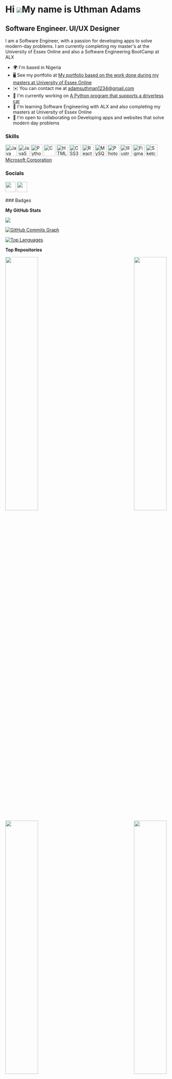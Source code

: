 Hi ![](https://user-images.githubusercontent.com/18350557/176309783-0785949b-9127-417c-8b55-ab5a4333674e.gif)My name is Uthman Adams
====================================================================================================================================

Software Engineer. UI/UX Designer
---------------------------------

I am a Software Engineer, with a passion for developing apps to solve modern-day problems. I am currently completing my master's at the University of Essex Online and also a Software Engineering BootCamp at ALX

* 🌍  I'm based in Nigeria
* 🖥️  See my portfolio at [My portfolio based on the work done during my masters at University of Essex Online](http://adamsuthman.github.io/adamsuthman-University_of_Essex_eportfolio/)
* ✉️  You can contact me at [adamsuthman1234@gmail.com](mailto:adamsuthman1234@gmail.com)
* 🚀  I'm currently working on [A Python program that supports a driverless car](http://github.com/AdamsUthman/Driverless_car)
* 🧠  I'm learning Software Engineering with ALX and also completing my masters at University of Essex Online
* 🤝  I'm open to collaborating on Developing apps and websites that solve modern day problems

### Skills

<p align="left">
<a href="https://www.oracle.com/java/" target="_blank" rel="noreferrer"><img src="https://raw.githubusercontent.com/danielcranney/readme-generator/main/public/icons/skills/java-colored.svg" width="36" height="36" alt="Java" /></a>
<a href="https://developer.mozilla.org/en-US/docs/Web/JavaScript" target="_blank" rel="noreferrer"><img src="https://raw.githubusercontent.com/danielcranney/readme-generator/main/public/icons/skills/javascript-colored.svg" width="36" height="36" alt="JavaScript" /></a>
<a href="https://www.python.org/" target="_blank" rel="noreferrer"><img src="https://raw.githubusercontent.com/danielcranney/readme-generator/main/public/icons/skills/python-colored.svg" width="36" height="36" alt="Python" /></a>
<a href="https://docs.microsoft.com/en-us/cpp/?view=msvc-170" target="_blank" rel="noreferrer"><img src="https://raw.githubusercontent.com/danielcranney/readme-generator/main/public/icons/skills/c-colored.svg" width="36" height="36" alt="C" /></a>
<a href="https://developer.mozilla.org/en-US/docs/Glossary/HTML5" target="_blank" rel="noreferrer"><img src="https://raw.githubusercontent.com/danielcranney/readme-generator/main/public/icons/skills/html5-colored.svg" width="36" height="36" alt="HTML5" /></a>
<a href="https://www.w3.org/TR/CSS/#css" target="_blank" rel="noreferrer"><img src="https://raw.githubusercontent.com/danielcranney/readme-generator/main/public/icons/skills/css3-colored.svg" width="36" height="36" alt="CSS3" /></a>
<a href="https://reactjs.org/" target="_blank" rel="noreferrer"><img src="https://raw.githubusercontent.com/danielcranney/readme-generator/main/public/icons/skills/react-colored.svg" width="36" height="36" alt="React" /></a>
<a href="https://www.mysql.com/" target="_blank" rel="noreferrer"><img src="https://raw.githubusercontent.com/danielcranney/readme-generator/main/public/icons/skills/mysql-colored.svg" width="36" height="36" alt="MySQL" /></a>
<a href="https://www.adobe.com/uk/products/photoshop.html" target="_blank" rel="noreferrer"><img src="https://raw.githubusercontent.com/danielcranney/readme-generator/main/public/icons/skills/photoshop-colored.svg" width="36" height="36" alt="Photoshop" /></a>
<a href="adobe.com/uk/products/illustrator.html" target="_blank" rel="noreferrer"><img src="https://raw.githubusercontent.com/danielcranney/readme-generator/main/public/icons/skills/illustrator-colored.svg" width="36" height="36" alt="Illustrator" /></a>
<a href="https://www.figma.com/" target="_blank" rel="noreferrer"><img src="https://raw.githubusercontent.com/danielcranney/readme-generator/main/public/icons/skills/figma-colored.svg" width="36" height="36" alt="Figma" /></a>
<a href="https://www.sketch.com/" target="_blank" rel="noreferrer"><img src="https://raw.githubusercontent.com/danielcranney/readme-generator/main/public/icons/skills/sketch-colored.svg" width="36" height="36" alt="Sketch" /></a>
<a href="https://commons.wikimedia.org/wiki/File:Microsoft_Azure_Logo.svg">Microsoft Corporation</a>
</p>

### Socials

<p align="left"> <a href="https://www.github.com/AdamsUthman" target="_blank" rel="noreferrer"><img src="https://raw.githubusercontent.com/danielcranney/readme-generator/main/public/icons/socials/github.svg" width="32" height="32" /></a> <a href="http://www.medium.com/@adamsuthman" target="_blank" rel="noreferrer"><img src="https://raw.githubusercontent.com/danielcranney/readme-generator/main/public/icons/socials/medium.svg" width="32" height="32" /></a></p>
### Badges

<b>My GitHub Stats</b>

<a href="http://www.github.com/AdamsUthman"><img src="https://github-readme-streak-stats.herokuapp.com/?user=AdamsUthman&stroke=ffffff&background=000000&ring=0891b2&fire=0891b2&currStreakNum=ffffff&currStreakLabel=0891b2&sideNums=ffffff&sideLabels=ffffff&dates=ffffff&hide_border=true" /></a>

<a href="http://www.github.com/AdamsUthman"><img src="https://github-readme-activity-graph.cyclic.app/graph?username=AdamsUthman&bg_color=000000&color=ffffff&line=0891b2&point=ffffff&area_color=000000&area=true&hide_border=true&custom_title=GitHub%20Commits%20Graph" alt="GitHub Commits Graph" /></a>

<a href="https://github.com/AdamsUthman" align="left"><img src="https://github-readme-stats.vercel.app/api/top-langs/?username=AdamsUthman&langs_count=10&title_color=0891b2&text_color=ffffff&icon_color=0891b2&bg_color=000000&hide_border=true&locale=en&custom_title=Top%20%Languages" alt="Top Languages" /></a>

<b>Top Repositories</b>

<div width="100%" align="center"><a href="https://github.com/AdamsUthman/alx-low_level_programming" align="left"><img align="left" width="45%" src="https://github-readme-stats.vercel.app/api/pin/?username=AdamsUthman&repo=alx-low_level_programming&title_color=0891b2&text_color=ffffff&icon_color=0891b2&bg_color=000000&hide_border=true&locale=en" /></a><a href="https://github.com/AdamsUthman/alx-higher_level_programming" align="right"><img align="right" width="45%" src="https://github-readme-stats.vercel.app/api/pin/?username=AdamsUthman&repo=alx-higher_level_programming&title_color=0891b2&text_color=ffffff&icon_color=0891b2&bg_color=000000&hide_border=true&locale=en" /></a></div><br /><br /><br /><br /><br /><br /><br />

<br /><br /><br /><br /><br />

<div width="100%" align="center"><a href="https://github.com/AdamsUthman/driverless_car" align="left"><img align="left" width="45%" src="https://github-readme-stats.vercel.app/api/pin/?username=AdamsUthman&repo=driverless_car&title_color=0891b2&text_color=ffffff&icon_color=0891b2&bg_color=000000&hide_border=true&locale=en" /></a><a href="https://github.com/AdamsUthman/adamsuthman-University_of_Essex_eportfolio" align="right"><img align="right" width="45%" src="https://github-readme-stats.vercel.app/api/pin/?username=AdamsUthman&repo=adamsuthman-University_of_Essex_eportfolio&title_color=0891b2&text_color=ffffff&icon_color=0891b2&bg_color=000000&hide_border=true&locale=en" /></a></div>
